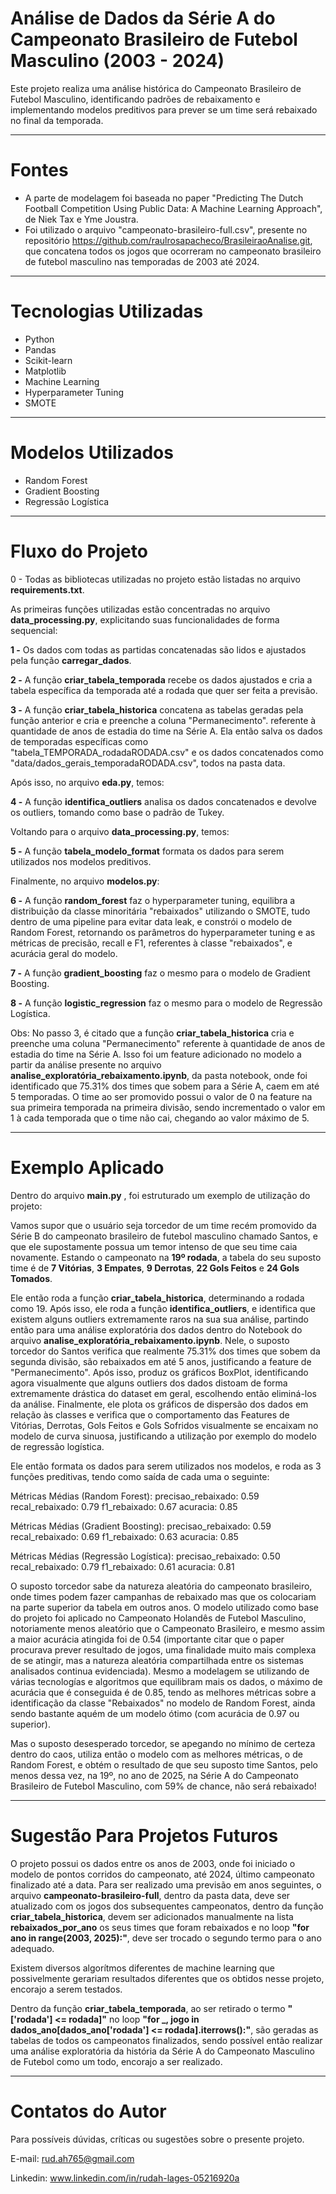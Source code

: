# Análise de Dados da Série A do Campeonato Brasileiro de Futebol Masculino (2003 - 2024)
Este projeto realiza uma análise histórica do Campeonato Brasileiro de Futebol Masculino, identificando padrões de rebaixamento e implementando modelos preditivos para prever se um time será rebaixado no final da temporada.

---

# Fontes
- A parte de modelagem foi baseada no paper "Predicting The Dutch Football Competition Using Public Data: A Machine Learning Approach", de Niek Tax e Yme Joustra.
- Foi utilizado o arquivo "campeonato-brasileiro-full.csv", presente no repositório https://github.com/raulrosapacheco/BrasileiraoAnalise.git, que concatena todos os jogos que ocorreram no campeonato brasileiro de futebol masculino nas temporadas de 2003 até 2024.

---
# Tecnologias Utilizadas
- Python
- Pandas
- Scikit-learn
- Matplotlib
- Machine Learning
- Hyperparameter Tuning
- SMOTE

---
# Modelos Utilizados
- Random Forest
- Gradient Boosting
- Regressão Logística

---

# Fluxo do Projeto

0 - Todas as bibliotecas utilizadas no projeto estão listadas no arquivo **requirements.txt**.

As primeiras funções utilizadas estão concentradas no arquivo **data_processing.py**, explicitando suas funcionalidades de forma sequencial:  

**1 -** Os dados com todas as partidas concatenadas são lidos e ajustados pela função **carregar_dados**.  

**2 -** A função **criar_tabela_temporada** recebe os dados ajustados e cria a tabela específica da temporada até a rodada que quer ser feita a previsão.  

**3 -** A função **criar_tabela_historica** concatena as tabelas geradas pela função anterior e cria e preenche a coluna "Permanecimento".   referente à quantidade de anos de estadia do time na Série A. Ela então salva os dados de temporadas específicas como "tabela_TEMPORADA_rodadaRODADA.csv" e os dados concatenados como "data/dados_gerais_temporadaRODADA.csv", todos na pasta data.  

Após isso, no arquivo **eda.py**, temos: 

**4 -** A função **identifica_outliers** analisa os dados concatenados e devolve os outliers, tomando como base o padrão de Tukey.  

Voltando para o arquivo **data_processing.py**, temos:  

**5 -** A função **tabela_modelo_format** formata os dados para serem utilizados nos modelos preditivos.  

Finalmente, no arquivo **modelos.py**:  

**6 -** A função **random_forest** faz o hyperparameter tuning, equilibra a distribuição da classe minoritária "rebaixados" utilizando o SMOTE, tudo dentro de uma pipeline para evitar data leak, e constrói o modelo de Random Forest, retornando os parâmetros do hyperparameter tuning e as métricas de precisão, recall e F1, referentes à classe "rebaixados", e acurácia geral do modelo. 

**7 -** A função **gradient_boosting** faz o mesmo para o modelo de Gradient Boosting.  

**8 -** A função **logistic_regression** faz o mesmo para o modelo de Regressão Logística.  

Obs: No passo 3, é citado que a função **criar_tabela_historica** cria e preenche uma coluna "Permanecimento" referente à quantidade de anos de estadia do time na Série A. Isso foi um feature adicionado no modelo a partir da análise presente no arquivo **analise_exploratória_rebaixamento.ipynb**, da pasta notebook, onde foi identificado que 75.31% dos times que sobem para a Série A, caem em até 5 temporadas. O time ao ser promovido possui o valor de 0 na feature na sua primeira temporada na primeira divisão, sendo incrementado o valor em 1 à cada temporada que o time não cai, chegando ao valor máximo de 5.

---

# Exemplo Aplicado
Dentro do arquivo **main.py** , foi estruturado um exemplo de utilização do projeto:

Vamos supor que o usuário seja torcedor de um time recém promovido da Série B do campeonato brasileiro de futebol masculino chamado Santos, e que ele supostamente possua um temor intenso de que seu time caia novamente. Estando o campeonato na **19º rodada**, a tabela do seu suposto time é de **7 Vitórias**, **3 Empates**, **9 Derrotas**, **22 Gols Feitos** e **24 Gols Tomados**. 

Ele então roda a função **criar_tabela_historica**, determinando a rodada como 19. Após isso, ele roda a função **identifica_outliers**, e identifica que existem alguns outliers extremamente raros na sua sua análise, partindo então para uma análise exploratória dos dados dentro do Notebook do arquivo **analise_exploratória_rebaixamento.ipynb**. Nele, o suposto torcedor do Santos verifica que realmente 75.31% dos times que sobem da segunda divisão, são rebaixados em até 5 anos, justificando a feature de "Permanecimento". Após isso, produz os gráficos BoxPlot, identificando agora visualmente que alguns outliers dos dados distoam de forma extremamente drástica do dataset em geral, escolhendo então eliminá-los da análise. Finalmente, ele plota os gráficos de dispersão dos dados em relação às classes e verifica que o comportamento das Features de Vitórias, Derrotas, Gols Feitos e Gols Sofridos visualmente se encaixam no modelo de curva sinuosa, justificando a utilização por exemplo do modelo de regressão logística.

Ele então formata os dados para serem utilizados nos modelos, e roda as 3 funções preditivas, tendo como saída de cada uma o seguinte:

Métricas Médias (Random Forest):
precisao_rebaixado: 0.59
recal_rebaixado: 0.79
f1_rebaixado: 0.67
acuracia: 0.85

Métricas Médias (Gradient Boosting):
precisao_rebaixado: 0.59
recal_rebaixado: 0.69
f1_rebaixado: 0.63
acuracia: 0.85

Métricas Médias (Regressão Logística):
precisao_rebaixado: 0.50
recal_rebaixado: 0.79
f1_rebaixado: 0.61
acuracia: 0.81

O suposto torcedor sabe da natureza aleatória do campeonato brasileiro, onde times podem fazer campanhas de rebaixado mas que os colocariam na parte superior da tabela em outros anos. O modelo utilizado como base do projeto foi aplicado no Campeonato Holandês de Futebol Masculino, notoriamente menos aleatório que o Campeonato Brasileiro, e mesmo assim a maior acurácia atingida foi de 0.54 (importante citar que o paper procurava prever resultado de jogos, uma finalidade muito mais complexa de se atingir, mas a natureza aleatória compartilhada entre os sistemas analisados continua evidenciada). Mesmo a modelagem se utilizando de várias tecnologías e algoritmos que equilibram mais os dados, o máximo de acurácia que é conseguida é de 0.85, tendo as melhores métricas sobre a identificação da classe "Rebaixados" no modelo de Random Forest, ainda sendo bastante aquém de um modelo ótimo (com acurácia de 0.97 ou superior). 

Mas o suposto desesperado torcedor, se apegando no mínimo de certeza dentro do caos, utiliza então o modelo com as melhores métricas, o de Random Forest, e obtém o resultado de que seu suposto time Santos, pelo menos dessa vez, na 19º, no ano de 2025, na Série A do Campeonato Brasileiro de Futebol Masculino, com 59% de chance, não será rebaixado!

---

# Sugestão Para Projetos Futuros
O projeto possui os dados entre os anos de 2003, onde foi iniciado o modelo de pontos corridos do campeonato, até 2024, último campeonato finalizado até a data. Para ser realizado uma previsão em anos seguintes, o arquivo **campeonato-brasileiro-full**, dentro da pasta data, deve ser atualizado com os jogos dos subsequentes campeonatos, dentro da função **criar_tabela_historica**, devem ser adicionados manualmente na lista **rebaixados_por_ano** os seus times que foram rebaixados e no loop **"for ano in range(2003, 2025):"**, deve ser trocado o segundo termo para o ano adequado.

Existem diversos algorítmos diferentes de machine learning que possivelmente gerariam resultados diferentes que os obtidos nesse projeto, encorajo a serem testados.

Dentro da função **criar_tabela_temporada**, ao ser retirado o termo **"['rodada'] <= rodada]"** no loop **"for _, jogo in dados_ano[dados_ano['rodada'] <= rodada].iterrows():"**, são geradas as tabelas de todos os campeonatos finalizados, sendo possível então realizar uma análise exploratória da história da Série A do Campeonato Masculino de Futebol como um todo, encorajo a ser realizado.

---

# Contatos do Autor
Para possíveis dúvidas, críticas ou sugestões sobre o presente projeto.

E-mail: rud.ah765@gmail.com

Linkedin: www.linkedin.com/in/rudah-lages-05216920a
